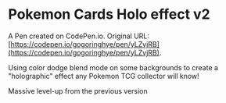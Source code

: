 # Pokemon Cards Holo effect v2

A Pen created on CodePen.io. Original URL: [https://codepen.io/gogoringhye/pen/yLZvjRB](https://codepen.io/gogoringhye/pen/yLZvjRB).

Using color dodge blend mode on some backgrounds to create a "holographic" effect any Pokemon TCG collector will know!

Massive level-up from the previous version